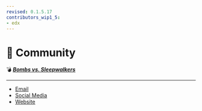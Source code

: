 ```yaml
---
revised: 0.1.5.17
contributors_wip1_5:
- edx
---
```


# 📁 Community

💣 ***[Bombs vs. Sleepwalkers][home]***

****

- [Email][email]
- [Social Media][socialmedia]
- [Website][website]

[home]: /README.md
[email]: /community/email.md
[socialmedia]: /community/social_media/readme.md
[website]: /community/website/readme.md
